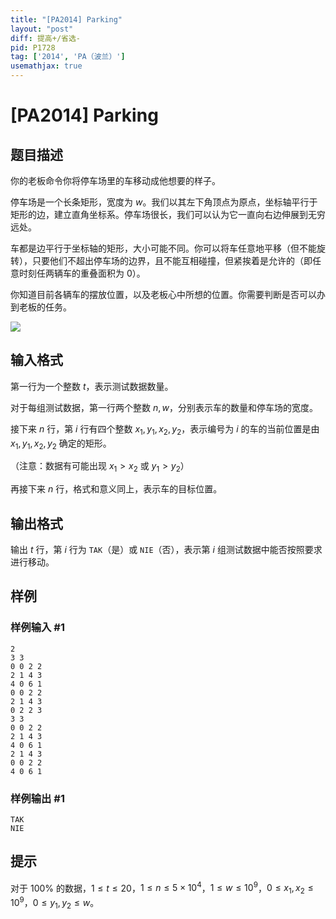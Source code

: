 ```yaml
---
title: "[PA2014] Parking"
layout: "post"
diff: 提高+/省选-
pid: P1728
tag: ['2014', 'PA（波兰）']
usemathjax: true
---
```


# [PA2014] Parking
## 题目描述

你的老板命令你将停车场里的车移动成他想要的样子。

停车场是一个长条矩形，宽度为 $w$。我们以其左下角顶点为原点，坐标轴平行于矩形的边，建立直角坐标系。停车场很长，我们可以认为它一直向右边伸展到无穷远处。

车都是边平行于坐标轴的矩形，大小可能不同。你可以将车任意地平移（但不能旋转），只要他们不超出停车场的边界，且不能互相碰撞，但紧挨着是允许的（即任意时刻任两辆车的重叠面积为 $0$）。

你知道目前各辆车的摆放位置，以及老板心中所想的位置。你需要判断是否可以办到老板的任务。

![](https://cdn.luogu.com.cn/upload/image_hosting/xyv3nn7o.png)
## 输入格式

第一行为一个整数 $t$，表示测试数据数量。

对于每组测试数据，第一行两个整数 $n,w$，分别表示车的数量和停车场的宽度。

接下来 $n$ 行，第 $i$ 行有四个整数 $x_1,y_1,x_2,y_2$，表示编号为 $i$ 的车的当前位置是由 $x_1,y_1,x_2,y_2$ 确定的矩形。

（注意：数据有可能出现 $x_1>x_2$ 或 $y_1>y_2$）

再接下来 $n$ 行，格式和意义同上，表示车的目标位置。
## 输出格式

输出 $t$ 行，第 $i$ 行为 `TAK`（是）或 `NIE`（否），表示第 $i$ 组测试数据中能否按照要求进行移动。
## 样例

### 样例输入 #1
```
2
3 3
0 0 2 2
2 1 4 3
4 0 6 1
0 0 2 2
2 1 4 3
0 2 2 3
3 3
0 0 2 2
2 1 4 3
4 0 6 1
2 1 4 3
0 0 2 2
4 0 6 1
```
### 样例输出 #1
```
TAK
NIE
```
## 提示

对于 $100\%$ 的数据，$1\le t\le 20$，$1\le n\le 5\times 10^4$，$1\le w\le 10^9$，$0\le x_1,x_2\le 10^9$，$0\le y_1,y_2\le w$。
